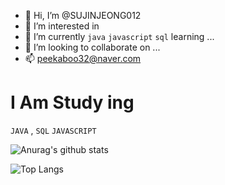 
 - 👋 Hi, I’m @SUJINJEONG012 
 - 👀 I’m interested in 
 - 🌱 I’m currently `java` `javascript` `sql` learning ...
 - 💞️ I’m looking to collaborate on ...
 - 📫 peekaboo32@naver.com
 
#

# I Am Study ing

 `JAVA` , `SQL` `JAVASCRIPT`

 
![Anurag's github stats](https://github-readme-stats.vercel.app/api?username=SUJINJEONG012&show_icons=true&theme=tokyonight)

![Top Langs](https://github-readme-stats.vercel.app/api/top-langs/?username=SUJINJEONG012&layout=compact&theme=tokyonight)

